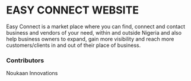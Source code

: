 # EASY CONNECT WEBSITE

Easy Connect is a market place where you can find, connect and contact business and vendors of your need, within and outside Nigeria and also help business owners to expand, gain more visibility and reach more customers/clients in and out of their place of business.

### Contributors
Noukaan Innovations
